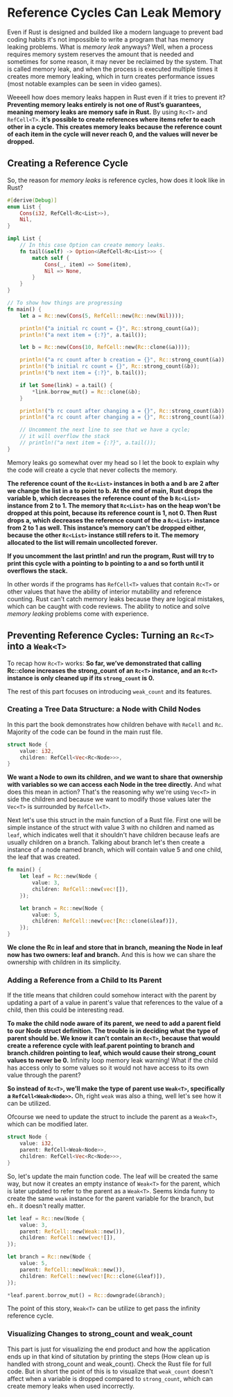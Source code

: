 # Reference Cycles Can Leak Memory

Even if Rust is designed and builded like a modern language to prevent bad coding habits it's not impossible to write a program that has memory leaking problems. What is *memory leak* anyways? Well, when a process requires memory system reserves the amount that is needed and sometimes for some reason, it may never be reclaimed by the system. That is called memory leak, and when the process is executed multiple times it creates more memory leaking, which in turn creates performance issues (most notable examples can be seen in video games).

Weeeell how does memory leaks happen in Rust even if it tries to prevent it? **Preventing memory leaks entirely is not one of Rust’s guarantees, meaning memory leaks are memory safe in Rust.** By using `Rc<T>` and `RefCell<T>`. **it’s possible to create references where items refer to each other in a cycle. This creates memory leaks because the reference count of each item in the cycle will never reach 0, and the values will never be dropped.**

## Creating a Reference Cycle

So, the reason for *memory leaks* is reference cycles, how does it look like in Rust?

```rs
#[derive(Debug)]
enum List {
    Cons(i32, RefCell<Rc<List>>),
    Nil,
}

impl List {
    // In this case Option can create memory leaks.
    fn tail(&self) -> Option<&RefCell<Rc<List>>> {
        match self {
            Cons(_, item) => Some(item),
            Nil => None,
        }
    }
}

// To show how things are progressing
fn main() {
    let a = Rc::new(Cons(5, RefCell::new(Rc::new(Nil))));

    println!("a initial rc count = {}", Rc::strong_count(&a));
    println!("a next item = {:?}", a.tail());

    let b = Rc::new(Cons(10, RefCell::new(Rc::clone(&a))));

    println!("a rc count after b creation = {}", Rc::strong_count(&a));
    println!("b initial rc count = {}", Rc::strong_count(&b));
    println!("b next item = {:?}", b.tail());

    if let Some(link) = a.tail() {
        *link.borrow_mut() = Rc::clone(&b);
    }

    println!("b rc count after changing a = {}", Rc::strong_count(&b));
    println!("a rc count after changing a = {}", Rc::strong_count(&a));

    // Uncomment the next line to see that we have a cycle;
    // it will overflow the stack
    // println!("a next item = {:?}", a.tail());
}
```

Memory leaks go somewhat over my head so I let the book to explain why the code will create a cycle that never collects the memory.

**The reference count of the `Rc<List>` instances in both a and b are 2 after we change the list in a to point to b. At the end of main, Rust drops the variable b, which decreases the reference count of the b `Rc<List>` instance from 2 to 1. The memory that `Rc<List>` has on the heap won’t be dropped at this point, because its reference count is 1, not 0. Then Rust drops a, which decreases the reference count of the a `Rc<List>` instance from 2 to 1 as well. This instance’s memory can’t be dropped either, because the other `Rc<List>` instance still refers to it. The memory allocated to the list will remain uncollected forever.**

**If you uncomment the last println! and run the program, Rust will try to print this cycle with a pointing to b pointing to a and so forth until it overflows the stack.**

In other words if the programs has `RefCell<T>` values that contain `Rc<T>` or other values that have the ability of interior mutability and reference counting. Rust can't catch memory leaks because they are logical mistakes, which can be caught with code reviews. The ability to notice and solve *memory leaking* problems come with experience.

## Preventing Reference Cycles: Turning an `Rc<T>` into a `Weak<T>`

To recap how `Rc<T>` works: **So far, we’ve demonstrated that calling Rc::clone increases the strong_count of an `Rc<T>` instance, and an `Rc<T>` instance is only cleaned up if its `strong_count` is 0.**

The rest of this part focuses on introducing `weak_count` and its features.

### Creating a Tree Data Structure: a Node with Child Nodes

In this part the book demonstrates how children behave with `ReCell` and `Rc`. Majority of the code can be found in the main rust file.

```rs
struct Node {
    value: i32,
    children: RefCell<Vec<Rc<Node>>>,
}
```

**We want a Node to own its children, and we want to share that ownership with variables so we can access each Node in the tree directly.** And what does this mean in action? That's the reasoning why we're using `Vec<T>` in side the children and because we want to modify those values later the `Vec<T>` is surrounded by `RefCell<T>`.

Next let's use this struct in the main function of a Rust file. First one will be simple instance of the struct with value 3 with no children and named as `leaf`, which indicates well that it shouldn't have children because leafs are usually children on a branch. Talking about branch let's then create a instance of a node named branch, which will contain value 5 and one child, the leaf that was created.

```rs
fn main() {
    let leaf = Rc::new(Node {
        value: 3,
        children: RefCell::new(vec![]),
    });

    let branch = Rc::new(Node {
        value: 5,
        children: RefCell::new(vec![Rc::clone(&leaf)]),
    });
}
```

**We clone the Rc<Node> in leaf and store that in branch, meaning the Node in leaf now has two owners: leaf and branch.** And this is how we can share the ownership with children in its simplicity.

### Adding a Reference from a Child to Its Parent

If the title means that children could somehow interact with the parent by updating a part of a value in parent's value that references to the value of a child, then this could be interesting read.

**To make the child node aware of its parent, we need to add a parent field to our Node struct definition. The trouble is in deciding what the type of parent should be. We know it can’t contain an `Rc<T>`, because that would create a reference cycle with leaf.parent pointing to branch and branch.children pointing to leaf, which would cause their strong_count values to never be 0.** Infinity loop memory leak warning! What if the child has access only to some values so it would not have access to its own value through the parent?

**So instead of `Rc<T>`, we’ll make the type of parent use `Weak<T>`, specifically a `RefCell<Weak<Node>>`.** Oh, right `weak` was also a thing, well let's see how it can be utilized.

Ofcourse we need to update the struct to include the parent as a `Weak<T>`, which can be modified later.

```rs
struct Node {
    value: i32,
    parent: RefCell<Weak<Node>>,
    children: RefCell<Vec<Rc<Node>>>,
}
```

So, let's update the main function code. The leaf will be created the same way, but now it creates an empty instance of `Weak<T>` for the parent, which is later updated to refer to the parent as a `Weak<T>`. Seems kinda funny to create the same `weak` instance for the parent variable for the branch, but eh.. it doesn't really matter.

```rs
let leaf = Rc::new(Node {
    value: 3,
    parent: RefCell::new(Weak::new()),
    children: RefCell::new(vec![]),
});

let branch = Rc::new(Node {
    value: 5,
    parent: RefCell::new(Weak::new()),
    children: RefCell::new(vec![Rc::clone(&leaf)]),
});

*leaf.parent.borrow_mut() = Rc::downgrade(&branch);
```

The point of this story, `Weak<T>` can be utilize to get pass the infinity reference cycle.

### Visualizing Changes to strong_count and weak_count

This part is just for visualizing the end product and how the application ends up in that kind of situtation by printing the steps (How clean up is handled with strong_count and weak_count). Check the Rust file for full code. But in short the point of this is to visualize that `weak_count` doesn't affect when a variable is dropped compared to `strong_count`, which can create memory leaks when used incorrectly.

